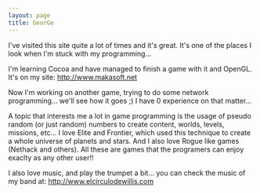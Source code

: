 ```yaml
---
layout: page
title: GeorGe
---
```




I've visited this site quite a lot of times and it's great. It's one of the places I look when I'm stuck with my programming...

I'm learning Cocoa and have managed to finish a game with it and OpenGL. It's on my site: http://www.makasoft.net 

Now I'm working on another game, trying to do some network programming... we'll see how it goes ;) I have 0 experience on that matter... 

A topic that interests me a lot in game programming is the usage of pseudo random (or just random) numbers to create content, worlds, levels, missions, etc... I love Elite and Frontier, which used this technique to create a whole universe of planets and stars. And I also love Rogue like games (Nethack and others). All these are games that the programers can enjoy exaclty as any other user!!

I also love music, and play the trumpet a bit... you can check the music of my band at: http://www.elcirculodewillis.com

